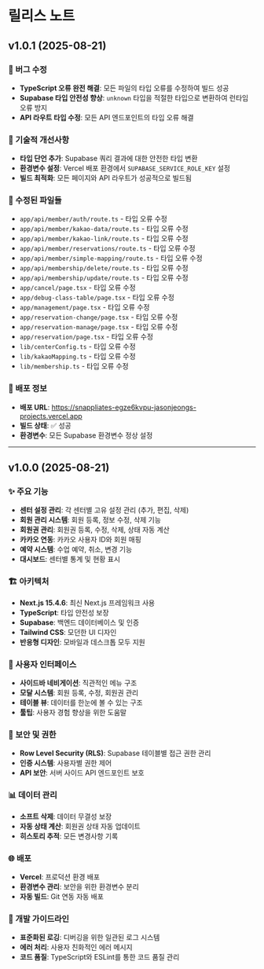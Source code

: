 # 릴리스 노트

## v1.0.1 (2025-08-21)

### 🐛 버그 수정
- **TypeScript 오류 완전 해결**: 모든 파일의 타입 오류를 수정하여 빌드 성공
- **Supabase 타입 안전성 향상**: `unknown` 타입을 적절한 타입으로 변환하여 런타임 오류 방지
- **API 라우트 타입 수정**: 모든 API 엔드포인트의 타입 오류 해결

### 🔧 기술적 개선사항
- **타입 단언 추가**: Supabase 쿼리 결과에 대한 안전한 타입 변환
- **환경변수 설정**: Vercel 배포 환경에서 `SUPABASE_SERVICE_ROLE_KEY` 설정
- **빌드 최적화**: 모든 페이지와 API 라우트가 성공적으로 빌드됨

### 📁 수정된 파일들
- `app/api/member/auth/route.ts` - 타입 오류 수정
- `app/api/member/kakao-data/route.ts` - 타입 오류 수정
- `app/api/member/kakao-link/route.ts` - 타입 오류 수정
- `app/api/member/reservations/route.ts` - 타입 오류 수정
- `app/api/member/simple-mapping/route.ts` - 타입 오류 수정
- `app/api/membership/delete/route.ts` - 타입 오류 수정
- `app/api/membership/update/route.ts` - 타입 오류 수정
- `app/cancel/page.tsx` - 타입 오류 수정
- `app/debug-class-table/page.tsx` - 타입 오류 수정
- `app/management/page.tsx` - 타입 오류 수정
- `app/reservation-change/page.tsx` - 타입 오류 수정
- `app/reservation-manage/page.tsx` - 타입 오류 수정
- `app/reservation/page.tsx` - 타입 오류 수정
- `lib/centerConfig.ts` - 타입 오류 수정
- `lib/kakaoMapping.ts` - 타입 오류 수정
- `lib/membership.ts` - 타입 오류 수정

### 🚀 배포 정보
- **배포 URL**: https://snappliates-egze6kvpu-jasonjeongs-projects.vercel.app
- **빌드 상태**: ✅ 성공
- **환경변수**: 모든 Supabase 환경변수 정상 설정

---

## v1.0.0 (2025-08-21)

### ✨ 주요 기능
- **센터 설정 관리**: 각 센터별 고유 설정 관리 (추가, 편집, 삭제)
- **회원 관리 시스템**: 회원 등록, 정보 수정, 삭제 기능
- **회원권 관리**: 회원권 등록, 수정, 삭제, 상태 자동 계산
- **카카오 연동**: 카카오 사용자 ID와 회원 매핑
- **예약 시스템**: 수업 예약, 취소, 변경 기능
- **대시보드**: 센터별 통계 및 현황 표시

### 🏗️ 아키텍처
- **Next.js 15.4.6**: 최신 Next.js 프레임워크 사용
- **TypeScript**: 타입 안전성 보장
- **Supabase**: 백엔드 데이터베이스 및 인증
- **Tailwind CSS**: 모던한 UI 디자인
- **반응형 디자인**: 모바일과 데스크톱 모두 지원

### 📱 사용자 인터페이스
- **사이드바 네비게이션**: 직관적인 메뉴 구조
- **모달 시스템**: 회원 등록, 수정, 회원권 관리
- **테이블 뷰**: 데이터를 한눈에 볼 수 있는 구조
- **툴팁**: 사용자 경험 향상을 위한 도움말

### 🔐 보안 및 권한
- **Row Level Security (RLS)**: Supabase 테이블별 접근 권한 관리
- **인증 시스템**: 사용자별 권한 제어
- **API 보안**: 서버 사이드 API 엔드포인트 보호

### 📊 데이터 관리
- **소프트 삭제**: 데이터 무결성 보장
- **자동 상태 계산**: 회원권 상태 자동 업데이트
- **히스토리 추적**: 모든 변경사항 기록

### 🌐 배포
- **Vercel**: 프로덕션 환경 배포
- **환경변수 관리**: 보안을 위한 환경변수 분리
- **자동 빌드**: Git 연동 자동 배포

### 📝 개발 가이드라인
- **표준화된 로깅**: 디버깅을 위한 일관된 로그 시스템
- **에러 처리**: 사용자 친화적인 에러 메시지
- **코드 품질**: TypeScript와 ESLint를 통한 코드 품질 관리
